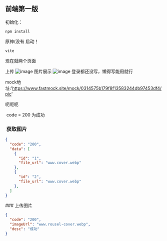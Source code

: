 ## 前端第一版
初始化：
```
npm install
```
原神(没有 启动！
```
vite
```


现在就两个页面

上传
![image](https://github.com/MuTeamWork/frontend_Pickup/assets/91261153/6ec08ff6-5013-4def-8cba-986cc03874d5)
图片展示
![image](https://github.com/MuTeamWork/frontend_Pickup/assets/91261153/a4f5d349-ec8d-45c8-91b2-3131df1a628d)
登录都还没写，懒得写能用就行


mock地址:'https://www.fastmock.site/mock/0314575b179f8f13583244db97453df4/pic'


呃呃呃

 code = 200 为成功

###  获取图片

```json
{
  "code": "200",
  "data": [
    {
      "id": "1",
      "file_url": "www.cover.webp"
    },
    {
      "id": "2",
      "file_url": "www.cover.webp"
    },
  ]
}
```

### 上传图片

```json
{
  "code": "200",
  "imageUrl": "www.rousel-cover.webp",
  "desc": "成功"
}
```
